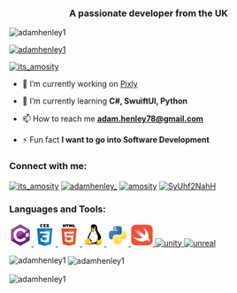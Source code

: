 <h3 align="center">A passionate developer from the UK</h3>

<p align="left"> <img src="https://komarev.com/ghpvc/?username=adamhenley1&label=Profile%20views&color=0e75b6&style=flat" alt="adamhenley1" /> </p>

<p align="left"> <a href="https://github.com/ryo-ma/github-profile-trophy"><img src="https://github-profile-trophy.vercel.app/?username=adamhenley1" alt="adamhenley1" /></a> </p>

<p align="left"> <a href="https://twitter.com/its_amosity" target="blank"><img src="https://img.shields.io/twitter/follow/its_amosity?logo=twitter&style=for-the-badge" alt="its_amosity" /></a> </p>

- 🔭 I’m currently working on [Pixly](https://github.com/AdamHenley1/School-Tasks/tree/main/Pixly)

- 🌱 I’m currently learning **C#, SwuiftUI, Python**

- 📫 How to reach me **adam.henley78@gmail.com**

- ⚡ Fun fact **I want to go into Software Development**

<h3 align="left">Connect with me:</h3>
<p align="left">
<a href="https://twitter.com/its_amosity" target="blank"><img align="center" src="https://raw.githubusercontent.com/rahuldkjain/github-profile-readme-generator/master/src/images/icons/Social/twitter.svg" alt="its_amosity" height="30" width="40" /></a>
<a href="https://instagram.com/adamhenley_" target="blank"><img align="center" src="https://raw.githubusercontent.com/rahuldkjain/github-profile-readme-generator/master/src/images/icons/Social/instagram.svg" alt="adamhenley_" height="30" width="40" /></a>
<a href="https://www.youtube.com/channel/UCpH4dZLBlWwSCgOwOS4_nqA" target="blank"><img align="center" src="https://raw.githubusercontent.com/rahuldkjain/github-profile-readme-generator/master/src/images/icons/Social/youtube.svg" alt="amosity" height="30" width="40" /></a>
<a href="https://discord.gg/SyUhf2NahH" target="blank"><img align="center" src="https://raw.githubusercontent.com/rahuldkjain/github-profile-readme-generator/master/src/images/icons/Social/discord.svg" alt="SyUhf2NahH" height="30" width="40" /></a>
</p>

<h3 align="left">Languages and Tools:</h3>
<p align="left"> <a href="https://www.w3schools.com/cs/" target="_blank" rel="noreferrer"> <img src="https://raw.githubusercontent.com/devicons/devicon/master/icons/csharp/csharp-original.svg" alt="csharp" width="40" height="40"/> </a> <a href="https://www.w3schools.com/css/" target="_blank" rel="noreferrer"> <img src="https://raw.githubusercontent.com/devicons/devicon/master/icons/css3/css3-original-wordmark.svg" alt="css3" width="40" height="40"/> </a> <a href="https://www.w3.org/html/" target="_blank" rel="noreferrer"> <img src="https://raw.githubusercontent.com/devicons/devicon/master/icons/html5/html5-original-wordmark.svg" alt="html5" width="40" height="40"/> </a> <a href="https://www.linux.org/" target="_blank" rel="noreferrer"> <img src="https://raw.githubusercontent.com/devicons/devicon/master/icons/linux/linux-original.svg" alt="linux" width="40" height="40"/> </a> <a href="https://www.python.org" target="_blank" rel="noreferrer"> <img src="https://raw.githubusercontent.com/devicons/devicon/master/icons/python/python-original.svg" alt="python" width="40" height="40"/> </a> <a href="https://developer.apple.com/swift/" target="_blank" rel="noreferrer"> <img src="https://raw.githubusercontent.com/devicons/devicon/master/icons/swift/swift-original.svg" alt="swift" width="40" height="40"/> </a> <a href="https://unity.com/" target="_blank" rel="noreferrer"> <img src="https://www.vectorlogo.zone/logos/unity3d/unity3d-icon.svg" alt="unity" width="40" height="40"/> </a> <a href="https://unrealengine.com/" target="_blank" rel="noreferrer"> <img src="https://raw.githubusercontent.com/kenangundogan/fontisto/036b7eca71aab1bef8e6a0518f7329f13ed62f6b/icons/svg/brand/unreal-engine.svg" alt="unreal" width="40" height="40"/> </a> </p>

<p><img align="left" src="https://github-readme-stats.vercel.app/api/top-langs?username=adamhenley1&show_icons=true&locale=en&layout=compact" alt="adamhenley1" /></p>

<p>&nbsp;<img align="center" src="https://github-readme-stats.vercel.app/api?username=adamhenley1&show_icons=true&locale=en" alt="adamhenley1" /></p>

<p><img align="center" src="https://github-readme-streak-stats.herokuapp.com/?user=adamhenley1&" alt="adamhenley1" /></p>
